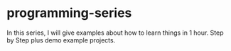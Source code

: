# programming-series

In this series, I will give examples about how to learn things in 1 hour.
Step by Step plus demo example projects.
